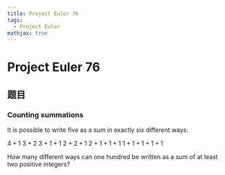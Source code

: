 ```yaml
---
title: Project Euler 76
tags:
  - Project Euler
mathjax: true
---
```

<escape><!-- more --></escape>

# Project Euler 76
## 题目
### Counting summations
It is possible to write five as a sum in exactly six different ways:

$4 + 1$
$3 + 2$
$3 + 1 + 1$
$2 + 2 + 1$
$2 + 1 + 1 + 1$
$1 + 1 + 1 + 1 + 1$

How many different ways can one hundred be written as a sum of at least two positive integers?

